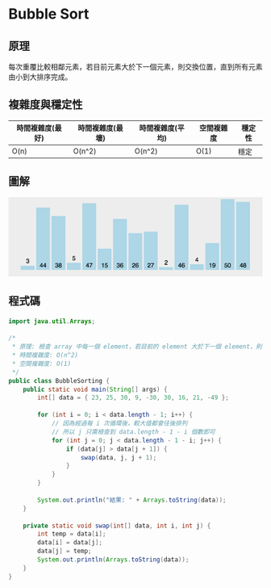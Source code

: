 # Bubble Sort

## 原理

每次重覆比較相鄰元素，若目前元素大於下一個元素，則交換位置，直到所有元素由小到大排序完成。

## 複雜度與穩定性

| 時間複雜度(最好) | 時間複雜度(最壞) | 時間複雜度(平均) | 空間複雜度 | 穩定性 |
| ---------------- | ---------------- | ---------------- | ---------- | ------ |
| O(n)             | O(n^2)           | O(n^2)           | O(1)       | 穩定   |

## 圖解
![BubbleSort](/images/BubbleSort.gif)

## 程式碼
```java
import java.util.Arrays;

/*
 * 原理: 檢查 array 中每一個 element，若目前的 element 大於下一個 element，則交換位置
 * 時間複雜度: O(n^2)
 * 空間複雜度: O(1)
 */
public class BubbleSorting {
	public static void main(String[] args) {
		int[] data = { 23, 25, 30, 9, -30, 30, 16, 21, -49 };

		for (int i = 0; i < data.length - 1; i++) {
			// 因為經過每 i 次循環後，較大值都會往後排列
			// 所以 j 只需檢查到 data.length - 1 - i 個數即可
			for (int j = 0; j < data.length - 1 - i; j++) {
				if (data[j] > data[j + 1]) {
					swap(data, j, j + 1);
				}
			}
		}

		System.out.println("結果: " + Arrays.toString(data));
	}

	private static void swap(int[] data, int i, int j) {
		int temp = data[i];
		data[i] = data[j];
		data[j] = temp;
		System.out.println(Arrays.toString(data));
	}
}
```

